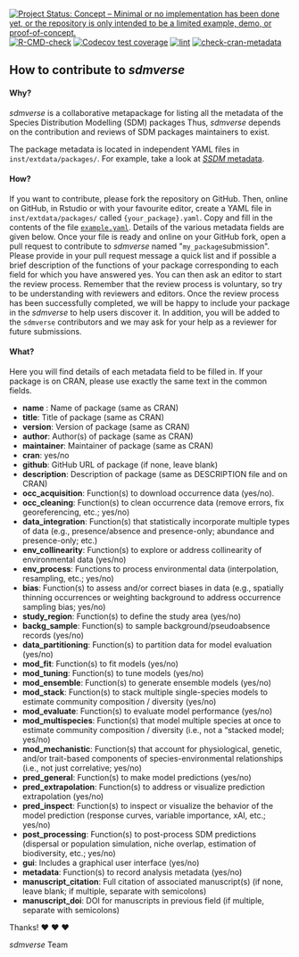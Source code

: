 [![Project Status: Concept – Minimal or no implementation has been done yet, or the repository is only intended to be a limited example, demo, or proof-of-concept.](https://www.repostatus.org/badges/latest/concept.svg)](https://www.repostatus.org/#concept)
[![R-CMD-check](https://github.com/sylvainschmitt/sdmverse/actions/workflows/check-standard.yaml/badge.svg)](https://github.com/sylvainschmitt/sdmverse/actions/workflows/check-standard.yaml)
[![Codecov test coverage](https://codecov.io/gh/sylvainschmitt/sdmverse/branch/main/graph/badge.svg)](https://app.codecov.io/gh/sylvainschmitt/sdmverse?branch=main)
[![lint](https://github.com/sylvainschmitt/sdmverse/workflows/lint/badge.svg)](https://github.com/sylvainschmitt/sdmverse/actions?query=workflow%3Alint)
[![check-cran-metadata](https://github.com/sylvainschmitt/sdmverse/actions/workflows/check-cran-metadata.yaml/badge.svg)](https://github.com/sylvainschmitt/sdmverse/actions?query=workflow%3Acheck-cran-metadata)

## How to contribute to *sdmverse*

#### **Why?**

*sdmverse* is a collaborative metapackage for listing all the metadata of the Species Distribution Modelling (SDM) packages
Thus, *sdmverse* depends on the contribution and reviews of SDM packages maintainers to exist.

The package metadata is located in independent YAML files in `inst/extdata/packages/`.
For example, take a look at [*SSDM* metadata](https://github.com/sylvainschmitt/sdmverse/blob/main/inst/extdata/packages/SSDM.yaml).

#### **How?**

If you want to contribute, please fork the repository on GitHub.
Then, online on GitHub, in Rstudio or with your favourite editor, create a YAML file in `inst/extdata/packages/` called `{your_package}.yaml`.
Copy and fill in the contents of the file [`example.yaml`](https://github.com/sylvainschmitt/sdmverse/blob/main/inst/extdata/packages/example.yaml).
Details of the various metadata fields are given below.
Once your file is ready and online on your GitHub fork, open a pull request to contribute to *sdmverse* named "`my_package`submission".
Please provide in your pull request message a quick list
and if possible a brief description of the functions of your package corresponding to each field for which you have answered yes.
You can then ask an editor to start the review process.
Remember that the review process is voluntary, so try to be understanding with reviewers and editors.
Once the review process has been successfully completed, we will be happy to include your package in the *sdmverse* to help users discover it.
In addition, you will be added to the `sdmverse` contributors and we may ask for your help as a reviewer for future submissions.

#### **What?**

Here you will find details of each metadata field to be filled in.
If your package is on CRAN, please use exactly the same text in the common fields.

- **name** : Name of package (same as CRAN)
- **title**: Title of package (same as CRAN)
- **version**: Version of package (same as CRAN)
- **author**: Author(s) of package (same as CRAN)
- **maintainer**: Maintainer of package (same as CRAN)
- **cran**: yes/no
- **github**: GitHub URL of package (if none, leave blank)
- **description**: Description of package (same as DESCRIPTION file and on CRAN)
- **occ_acquisition**: Function(s) to download occurrence data (yes/no).
- **occ_cleaning**: Function(s) to clean occurrence data (remove errors, fix georeferencing, etc.; yes/no)
- **data_integration**: Function(s) that statistically incorporate multiple types of data (e.g., presence/absence and presence-only; abundance and presence-only; etc.)
- **env_collinearity**: Function(s) to explore or address collinearity of environmental data (yes/no)
- **env_process**: Functions to process environmental data (interpolation, resampling, etc.; yes/no)
- **bias**: Function(s) to assess and/or correct biases in data (e.g., spatially thinning occurrences or weighting background to address occurrence sampling bias; yes/no)
- **study_region**: Function(s) to define the study area (yes/no)
- **backg_sample**: Function(s) to sample background/pseudoabsence records (yes/no)
- **data_partitioning**: Function(s) to partition data for model evaluation (yes/no)
- **mod_fit**: Function(s) to fit models (yes/no)
- **mod_tuning**: Function(s) to tune models (yes/no)
- **mod_ensemble**: Function(s) to generate ensemble models (yes/no)
- **mod_stack**: Function(s) to stack multiple single-species models to estimate community composition / diversity (yes/no)
- **mod_evaluate**: Function(s) to evaluate model performance (yes/no)
- **mod_multispecies**: Function(s) that model multiple species at once to estimate community composition / diversity (i.e., not a “stacked model; yes/no)
- **mod_mechanistic**: Function(s) that account for physiological, genetic, and/or trait-based components of species-environmental relationships (i.e., not just correlative; yes/no)
- **pred_general**: Function(s) to make model predictions (yes/no)
- **pred_extrapolation**: Function(s) to address or visualize prediction extrapolation (yes/no)
- **pred_inspect**: Function(s) to inspect or visualize the behavior of the model prediction (response curves, variable importance, xAI, etc.; yes/no)
- **post_processing**: Function(s) to post-process SDM predictions (dispersal or population simulation, niche overlap, estimation of biodiversity, etc.; yes/no)
- **gui**: Includes a graphical user interface (yes/no)
- **metadata**: Function(s) to  record analysis metadata (yes/no)
- **manuscript_citation**: Full citation of associated manuscript(s)  (if none, leave blank; if multiple, separate with semicolons)
- **manuscript_doi**: DOI for manuscripts in previous field (if multiple, separate with semicolons)

Thanks! :heart: :heart: :heart:

*sdmverse* Team
